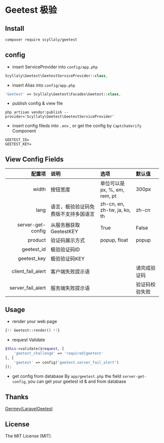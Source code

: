 # Geetest 极验

## Install

``` bash
composer require scyllaly/geetest
```

## config

- insert ServiceProvider into `config/app.php`
	
```php
Scyllaly\Geetest\GeetestServiceProvider::class,
```

- insert Alias into `config/app.php` 

 ```php
 'Geetest' => Scyllaly\Geetest\Facades\Geetest::class,
 ```

- publish config & view file

```shell
php artisan vendor:publish --provider='Scyllaly\Geetest\GeetestServiceProvider'
```

- insert config fileds into `.env` , or get the config by `CaptchaVerify` Component
 ```
GEETEST_ID=
GEETEST_KEY=
```

## View Config Fields

| 配置项  | 说明  | 选项  | 默认值  |
| ------------: | :------------ | :------------ | :------------ |
| width | 按钮宽度  | 单位可以是 px, %, em, rem, pt  | 300px|
| lang | 语言，极验验证码免费版不支持多国语言  | zh-cn, en, zh-tw, ja, ko, th  | zh-cn  |
| server-get-config | 从服务器获取GeetestKEY | True | False          |
| product  | 验证码展示方式  | popup, float  | popup  |
| geetest_id  | 极验验证码ID  |   |   |
| geetest_key  | 极验验证码KEY  |   |   |
| client_fail_alert  | 客户端失败提示语  |   | 请完成验证码  |
| server_fail_alert  | 服务端失败提示语  |   | 验证码校验失败  |

## Usage

- render your web page

```php
{!! Geetest::render() !!}
```

- request Validate

```php
$this->validate($request, [
    'geetest_challenge' => 'required|geetest'
], [
    'geetest' => config('geetest.server_fail_alert')
]);
```

- get config from database
By `app/geetest.php` the field `server-get-config`, you can get your geetest id & and from database




## Thanks

[Germey/LaravelGeetest](https://github.com/Germey/LaravelGeetest)

## License

The MIT License (MIT).
